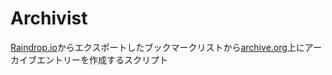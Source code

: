 # Archivist
[Raindrop.io](https://raindrop.io)からエクスポートしたブックマークリストから[archive.org](https://archive.org)上にアーカイブエントリーを作成するスクリプト
